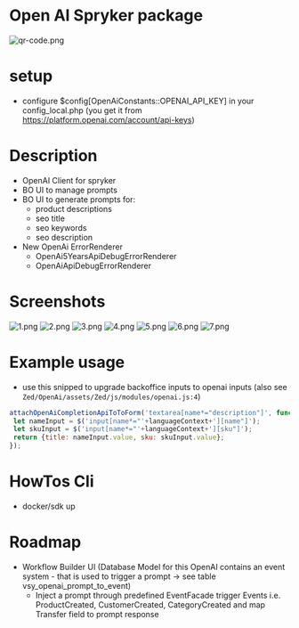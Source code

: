# Open AI Spryker package
![qr-code.png](qr-code.png)

# setup
 - configure $config[OpenAiConstants::OPENAI_API_KEY] in your config_local.php (you get it from https://platform.openai.com/account/api-keys)

# Description
- OpenAI Client for spryker
- BO UI to manage prompts
- BO UI to generate prompts for:
    - product descriptions
    - seo title
    - seo keywords
    - seo description
- New OpenAi ErrorRenderer
  - OpenAi5YearsApiDebugErrorRenderer
  - OpenAiApiDebugErrorRenderer

# Screenshots
![1.png](1.png)
![2.png](2.png)
![3.png](3.png)
![4.png](4.png)
![5.png](5.png)
![6.png](6.png)
![7.png](7.png)

# Example usage
- use this snipped to upgrade backoffice inputs to openai inputs (also see `Zed/OpenAi/assets/Zed/js/modules/openai.js:4`)
 ```javascript
 attachOpenAiCompletionApiToToForm('textarea[name*="description"]', function(event, languageContext) {
  let nameInput = $('input[name*="'+languageContext+'][name"]');
  let skuInput = $('input[name*="'+languageContext+'][sku"]');
  return {title: nameInput.value, sku: skuInput.value};
 });
 ```

# HowTos Cli
 - docker/sdk up

# Roadmap
 - Workflow Builder UI (Database Model for this OpenAI contains an event system - that is used to trigger a prompt -> see table vsy_openai_prompt_to_event)
   - Inject a prompt through predefined EventFacade trigger Events i.e. ProductCreated, CustomerCreated, CategoryCreated and map Transfer field to prompt response
